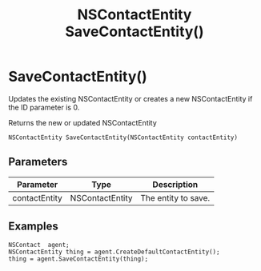 ﻿---
uid: crmscript_class_nscontactagent_savecontactentity
title: NSContactEntity SaveContactEntity()
description: CRMScript method in the NSContactAgent class that creates or updates an NSContactEntity
intellisense: NSContactAgent.SaveContactEntity
keywords: NSContactAgent, SaveContactEntity, SaveContactEntity(NSContactEntity)
so.topic: reference
---

# SaveContactEntity()

Updates the existing NSContactEntity or creates a new NSContactEntity if the ID parameter is 0.

Returns the new or updated NSContactEntity

`NSContactEntity SaveContactEntity(NSContactEntity contactEntity)`

## Parameters

| Parameter | Type | Description |
|---|---|---|
| contactEntity | NSContactEntity | The entity to save. |

## Examples

```crmscript
NSContact  agent;
NSContactEntity thing = agent.CreateDefaultContactEntity();
thing = agent.SaveContactEntity(thing);
```
